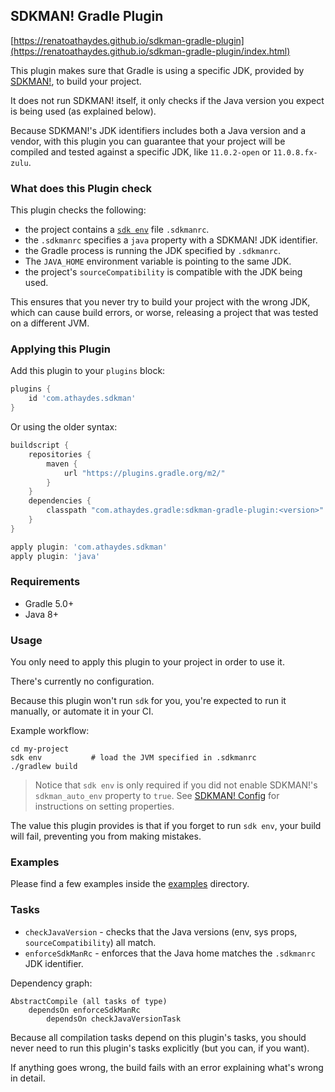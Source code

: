 ## SDKMAN! Gradle Plugin

[https://renatoathaydes.github.io/sdkman-gradle-plugin](https://renatoathaydes.github.io/sdkman-gradle-plugin/index.html)

This plugin makes sure that Gradle is using a specific JDK, provided by [SDKMAN!](https://sdkman.io),
to build your project.

It does not run SDKMAN! itself, it only checks if the Java version you expect is being used (as explained below).

Because SDKMAN!'s JDK identifiers includes both a Java version and a vendor, with this plugin you can guarantee that
your project will be compiled and tested against a specific JDK, like `11.0.2-open` or `11.0.8.fx-zulu`.

### What does this Plugin check

This plugin checks the following:

* the project contains a [`sdk env`](https://sdkman.io/usage#env) file `.sdkmanrc`.
* the `.sdkmanrc` specifies a `java` property with a SDKMAN! JDK identifier.
* the Gradle process is running the JDK specified by `.sdkmanrc`.
* The `JAVA_HOME` environment variable is pointing to the same JDK.
* the project's `sourceCompatibility` is compatible with the JDK being used.

This ensures that you never try to build your project with the wrong JDK, which can cause build errors, or worse,
releasing a project that was tested on a different JVM.

### Applying this Plugin

Add this plugin to your `plugins` block:

```groovy
plugins {
    id 'com.athaydes.sdkman'
}
```

Or using the older syntax:

```groovy
buildscript {
    repositories {
        maven {
            url "https://plugins.gradle.org/m2/"
        }
    }
    dependencies {
        classpath "com.athaydes.gradle:sdkman-gradle-plugin:<version>"
    }
}

apply plugin: 'com.athaydes.sdkman'
apply plugin: 'java'
```

### Requirements

* Gradle 5.0+
* Java 8+

### Usage

You only need to apply this plugin to your project in order to use it.

There's currently no configuration.

Because this plugin won't run `sdk` for you, you're expected to run it manually, or automate it in your CI.

Example workflow:

```
cd my-project
sdk env           # load the JVM specified in .sdkmanrc
./gradlew build
```

> Notice that `sdk env` is only required if you did not enable SDKMAN!'s `sdkman_auto_env` property to `true`.
> See [SDKMAN! Config](https://sdkman.io/usage#config) for instructions on setting properties.

The value this plugin provides is that if you forget to run `sdk env`, your build will fail, preventing you from making
mistakes.

### Examples

Please find a few examples inside the [examples](examples) directory.

### Tasks

* `checkJavaVersion`  - checks that the Java versions (env, sys props, `sourceCompatibility`) all match.
* `enforceSdkManRc`   - enforces that the Java home matches the `.sdkmanrc` JDK identifier.

Dependency graph:

```
AbstractCompile (all tasks of type)
    dependsOn enforceSdkManRc
        dependsOn checkJavaVersionTask
```

Because all compilation tasks depend on this plugin's tasks, you should never need to run this plugin's tasks
explicitly (but you can, if you want).

If anything goes wrong, the build fails with an error explaining what's wrong in detail.
